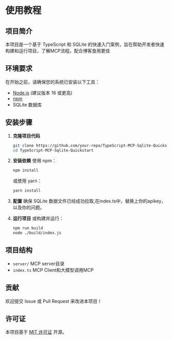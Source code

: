 # 使用教程

## 项目简介
本项目是一个基于 TypeScript 和 SQLite 的快速入门案例，旨在帮助开发者快速构建和运行项目，了解MCP流程。配合博客食用更佳

## 环境要求
在开始之前，请确保您的系统已安装以下工具：
- [Node.js](https://nodejs.org/) (建议版本 16 或更高)
- [npm](https://www.npmjs.com/)
- SQLite 数据库

## 安装步骤

1. **克隆项目代码**
    ```bash
    git clone https://github.com/your-repo/TypeScript-MCP-Sqlite-Quickstart.git
    cd TypeScript-MCP-Sqlite-Quickstart
    ```

2. **安装依赖**
    使用 npm：
    ```bash
    npm install
    ```
    或使用 yarn：
    ```bash
    yarn install
    ```

3. **配置**
    确保 SQLite 数据文件已经成功拉取,在index.ts中，替换上你的apikey，以及你的问题。

4. **运行项目**
    或构建并运行：
    ```bash
    npm run build
    node ./build/index.js
    ```

## 项目结构
- `server/` MCP server目录
- `index.ts` MCP Client和大模型调用MCP


## 贡献
欢迎提交 Issue 或 Pull Request 来改进本项目！

## 许可证
本项目基于 [MIT 许可证](LICENSE) 开源。